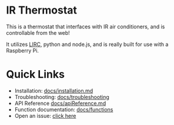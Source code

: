 # IR Thermostat

This is a thermostat that interfaces with IR air conditioners, and is controllable from the web!

It utilizes [LIRC](http://wwww.lirc.org), python and node.js, and is really built for use with a Raspberry Pi.

# Quick Links
- Installation: [docs/installation.md](https://github.com/iamtheyammer/ir-thermostat/blob/master/docs/install.md)
- Troubleshooting: [docs/troubleshooting](https://github.com/iamtheyammer/ir-thermostat/blob/master/docs/troubleshooting)
- API Reference [docs/apiReference.md](https://github.com/iamtheyammer/ir-thermostat/blob/master/docs/apiReference.md)
- Function documentation: [docs/functions](https://github.com/iamtheyammer/ir-thermostat/blob/master/docs/functions)
- Open an issue: [click here](https://github.com/iamtheyammer/ir-thermostat/issues/new)
